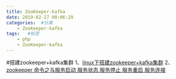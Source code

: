 ```yaml
---
title: ZooKeeper-kafka
date: 2019-02-27 00:06:29
categories:  #分类
    - ZooKeeper-kafka
tags:   #标签
    - php
    - ZooKeeper-kafka
---
```


#搭建zookeeper+kafka集群
1、[linux下搭建zookeeper+kafka集群](https://www.cnblogs.com/panwenbin-logs/p/10369402.html)
2、[zookeeper 命令之与服务启动 服务状态 服务停止 服务重启 服务连接](https://blog.csdn.net/u014636209/article/details/82557684)

